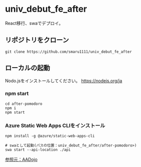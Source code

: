 # univ_debut_fe_after
React移行、swaでデプロイ。
## リポジトリをクローン
```
git clone https://github.com/smaru1111/univ_debut_fe_after
```

## ローカルの起動
Nodo.jsをインストールしてください。
https://nodejs.org/ja

### npm start
```
cd after-pomodoro
npm i
npm start
```

### Azure Static Web Apps CLIをインストール

```
npm install -g @azure/static-web-apps-cli

# swaとして起動(パスの位置：univ_debut_fe_after/after-pomodoro>)
swa start --api-location ./api
```



[参照元：AADojo](https://aadojo.alterbooth.com/entry/2022/09/09/170000)
